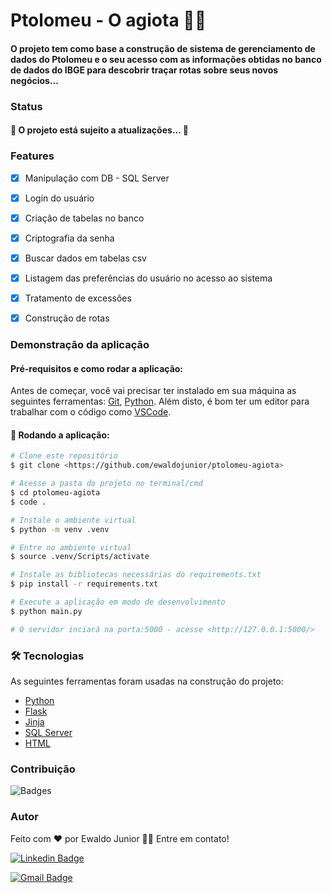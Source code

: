 
# Ptolomeu - O agiota 🐒💸

#### O projeto tem como base a construção de sistema de gerenciamento de dados do Ptolomeu e o seu acesso com as informações obtidas no banco de dados do IBGE para descobrir traçar rotas sobre seus novos negócios...

### Status
#### 🚀 O projeto está sujeito a atualizações... 🚀


### Features
- [x]  Manipulação com DB - SQL Server
- [x]  Login do usuário
- [x]  Criação de tabelas no banco
- [x]  Criptografia da senha
- [x]  Buscar dados em tabelas csv
- [x]  Listagem das preferências do usuário no acesso ao sistema
- [x]  Tratamento de excessões
- [x]  Construção de rotas


### Demonstração da aplicação 

#### Pré-requisitos e como rodar a aplicação:

Antes de começar, você vai precisar ter instalado em sua máquina as seguintes ferramentas:
[Git](https://git-scm.com), [Python](https://www.python.org). 
Além disto, é bom ter um editor para trabalhar com o código como [VSCode](https://code.visualstudio.com/).

#### 🎲 Rodando a aplicação:

```bash
# Clone este repositório
$ git clone <https://github.com/ewaldojunior/ptolomeu-agiota>

# Acesse a pasta do projeto no terminal/cmd
$ cd ptolomeu-agiota
$ code .

# Instale o ambiente virtual
$ python -m venv .venv

# Entre no ambiente virtual
$ source .venv/Scripts/activate

# Instale as bibliotecas necessárias do requirements.txt
$ pip install -r requirements.txt

# Execute a aplicação em modo de desenvolvimento
$ python main.py

# O servidor inciará na porta:5000 - acesse <http://127.0.0.1:5000/>
```

### 🛠 Tecnologias

As seguintes ferramentas foram usadas na construção do projeto:

- [Python](https://www.python.org)
- [Flask](https://flask.palletsprojects.com/en/2.0.x/)
- [Jinja](https://jinja.palletsprojects.com/en/3.0.x/)
- [SQL Server](https://docs.microsoft.com/pt-br/sql/sql-server/?view=sql-server-ver15)
- [HTML](https://html.com)

### Contribuição
![Badges](https://img.shields.io/badge/Mentoria-DELL_Lead-blue.svg)

### Autor

Feito com ❤️ por Ewaldo Junior 👋🏽 Entre em contato!

[![Linkedin Badge](https://img.shields.io/badge/-Ewaldo_Junior-blue?style=flat-square&logo=Linkedin&logoColor=white&link=https://www.linkedin.com/in/ewaldojunior)](https://www.linkedin.com/in/ewaldojunior) 

[![Gmail Badge](https://img.shields.io/badge/-ewaldoj18@gmail.com-c14438?style=flat-square&logo=Gmail&logoColor=white&link=mailto:ewaldoj18@gmail.com)](mailto:ewaldoj18@gmail.com)


